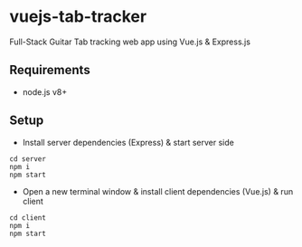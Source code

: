 # vuejs-tab-tracker
Full-Stack Guitar Tab tracking web app using Vue.js &amp; Express.js

## Requirements 
- node.js v8+

## Setup
- Install server dependencies (Express) & start server side
```$xslt
cd server
npm i
npm start
```
- Open a new terminal window & install client dependencies (Vue.js) & run client
```$xslt
cd client
npm i
npm start
```

